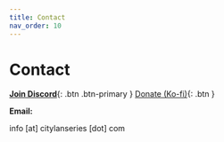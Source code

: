 ```yaml
---
title: Contact
nav_order: 10
---
```

# Contact

[**Join Discord**](https://discord.gg/u8Ttp8frqU){: .btn .btn-primary }
[Donate (Ko-fi)](https://ko-fi.com/lanst2025){: .btn }

**Email:**

<span id="c-mail"></span>
<script>
  (function(){
    var u = 'info';
    var d = 'citylanseries';
    var t = 'com';
    var a = u + '@' + d + '.' + t;
    var el = document.getElementById('c-mail');
    el.innerHTML = '<a href="mailto:'+a+'">'+u+' [at] '+d+' [dot] '+t+'</a>';
  })();
</script>
<noscript>info [at] citylanseries [dot] com</noscript>
